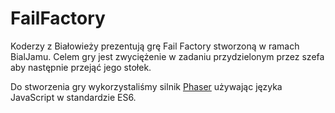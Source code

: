 # FailFactory
Koderzy z Białowieży prezentują grę Fail Factory stworzoną w ramach BialJamu. Celem gry jest zwyciężenie w zadaniu przydzielonym przez szefa aby następnie przejąć jego stołek.

Do stworzenia gry wykorzystaliśmy silnik [Phaser](http://phaser.io/) używając języka JavaScript w standardzie ES6.
